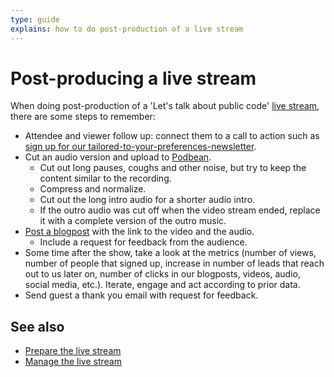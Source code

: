 ```yaml
---
type: guide
explains: how to do post-production of a live stream
---
```


# Post-producing a live stream

When doing post-production of a 'Let's talk about public code' [live stream](index.md), there are some steps to remember:

* Attendee and viewer follow up: connect them to a call to action such as [sign up for our tailored-to-your-preferences-newsletter](https://odoo.publiccode.net/survey/start/594b9243-c7e5-4bc1-8714-35137c971842).
* Cut an audio version and upload to [Podbean](../tool-management/podbean.md).
  * Cut out long pauses, coughs and other noise, but try to keep the content similar to the recording.
  * Compress and normalize.
  * Cut out the long intro audio for a shorter audio intro.
  * If the outro audio was cut off when the video stream ended, replace it with a complete version of the outro music.
* [Post a blogpost](../communication/blogging.md) with the link to the video and the audio.
  * Include a request for feedback from the audience.
* Some time after the show, take a look at the metrics (number of views, number of people that signed up, increase in number of leads that reach out to us later on, number of clicks in our blogposts, videos, audio, social media, etc.). Iterate, engage and act according to prior data.
* Send guest a thank you email with request for feedback.

## See also

* [Prepare the live stream](prepare-live-stream.md)
* [Manage the live stream](manage-live-stream.md)
